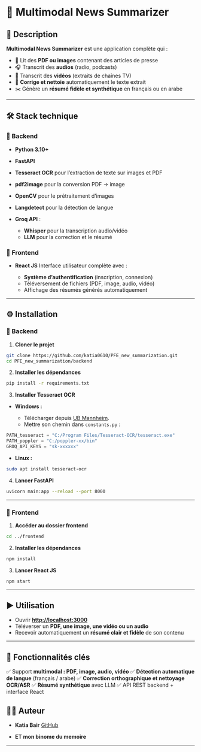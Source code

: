 # 📰 Multimodal News Summarizer

## 🚀 Description

**Multimodal News Summarizer** est une application complète qui :

* 📄 Lit des **PDF ou images** contenant des articles de presse
* 🎧 Transcrit des **audios** (radio, podcasts)
* 🎥 Transcrit des **vidéos** (extraits de chaînes TV)
* 📝 **Corrige et nettoie** automatiquement le texte extrait
* ✂️ Génère un **résumé fidèle et synthétique** en français ou en arabe

---

## 🛠️ Stack technique

### 🔧 Backend

* **Python 3.10+**
* **FastAPI**
* **Tesseract OCR** pour l’extraction de texte sur images et PDF
* **pdf2image** pour la conversion PDF → image
* **OpenCV** pour le prétraitement d’images
* **Langdetect** pour la détection de langue
* **Groq API** :

  * **Whisper** pour la transcription audio/vidéo
  * **LLM** pour la correction et le résumé

### 🎨 Frontend

* **React JS**
  Interface utilisateur complète avec :

  * **Système d’authentification** (inscription, connexion)
  * Téléversement de fichiers (PDF, image, audio, vidéo)
  * Affichage des résumés générés automatiquement


---


## ⚙️ Installation

### 🔧 Backend

1. **Cloner le projet**

```bash
git clone https://github.com/katia0610/PFE_new_summarization.git
cd PFE_new_summarization/backend
```

2. **Installer les dépendances**

```bash
pip install -r requirements.txt
```

3. **Installer Tesseract OCR**

* **Windows :**

  * Télécharger depuis [UB Mannheim](https://github.com/UB-Mannheim/tesseract/wiki).
  * Mettre son chemin dans `constants.py` :

```python
PATH_tesseract = "C:/Program Files/Tesseract-OCR/tesseract.exe"
PATH_poppler = "C:/poppler-xx/bin"
GROQ_API_KEYS = "sk-xxxxxx"
```

* **Linux :**

```bash
sudo apt install tesseract-ocr
```

4. **Lancer FastAPI**

```bash
uvicorn main:app --reload --port 8000
```

---

### 🎨 Frontend

1. **Accéder au dossier frontend**

```bash
cd ../frontend
```

2. **Installer les dépendances**

```bash
npm install
```

3. **Lancer React JS**

```bash
npm start
```

---

## ▶️ Utilisation

* Ouvrir **[http://localhost:3000](http://localhost:3000)**
* Téléverser un **PDF, une image, une vidéo ou un audio**
* Recevoir automatiquement un **résumé clair et fidèle** de son contenu

---

## 🎯 Fonctionnalités clés

✅ Support **multimodal : PDF, image, audio, vidéo**
✅ **Détection automatique de langue** (français / arabe)
✅ **Correction orthographique et nettoyage OCR/ASR**
✅ **Résumé synthétique** avec LLM
✅ API REST backend + interface React



## 🧑‍💻 Auteur

* **Katia Bair**
  [GitHub](https://github.com/katia0610)
  
* **ET mon binome du memoire**
  

---

